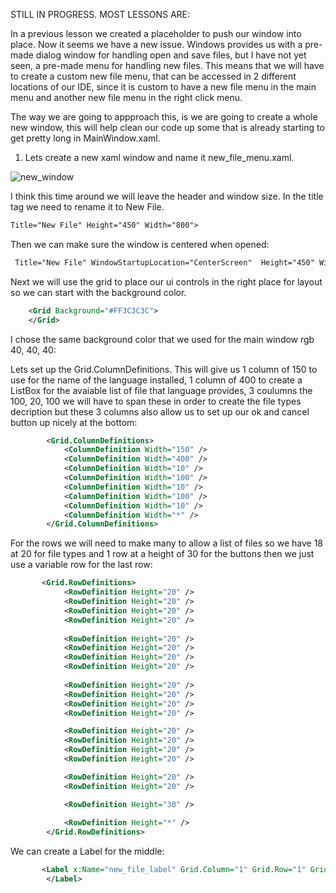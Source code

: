 STILL IN PROGRESS. MOST LESSONS ARE:

In a previous lesson we created a placeholder to push our window into place. Now it seems we have a new issue. Windows provides us with a pre-made dialog window for handling open and save files, but I have not yet seen, a pre-made menu for handling new files. This means that we will have to create a custom new file menu, that can be accessed in 2 different locations of our IDE, since it is custom to have a new file menu in the main menu and another new file menu in the right click menu.

The way we are going to appproach this, is we are going to create a whole new window, this will help clean our code up some that is already starting to get pretty long in MainWindow.xaml.

1) Lets create a new xaml window and name it new_file_menu.xaml.

![new_window](https://github.com/ravenleeblack/Illeshian-Ide/assets/76606152/7636899d-dbb2-46e6-9d1e-da58e7d18072)



I think this time around we will leave the header and window size. In the title tag we need to rename it to New File.

```xml
Title="New File" Height="450" Width="800">
```

Then we can make sure the window is centered when opened:

```xml
 Title="New File" WindowStartupLocation="CenterScreen"  Height="450" Width="800">
```

Next we will use the grid to place our ui controls in the right place for layout so we can start with the background color. 

```xml
    <Grid Background="#FF3C3C3C">
    </Grid>
```
I chose the same background color that we used for the main window rgb 40, 40, 40:

Lets set up the Grid.ColumnDefinitions. This will give us 1 column of 150 to use for the name of the language installed, 1 column of 400 to create a ListBox for the avaiable list of file that language provides, 3 coulumns the 100, 20, 100 we will have to span these in order to create the file types decription but these 3 columns also allow us to set up our ok and cancel button up nicely at the bottom:

```xml
        <Grid.ColumnDefinitions>
            <ColumnDefinition Width="150" />
            <ColumnDefinition Width="400" />
            <ColumnDefinition Width="10" />
            <ColumnDefinition Width="100" />
            <ColumnDefinition Width="10" />
            <ColumnDefinition Width="100" />
            <ColumnDefinition Width="10" />
            <ColumnDefinition Width="*" />
        </Grid.ColumnDefinitions>
```

For the rows we will need to make many to allow a list of files so we have 18 at 20 for file types and 1 row at a height of 30 for the buttons then we just use a variable row for the last row:
```xml
       <Grid.RowDefinitions>
            <RowDefinition Height="20" />
            <RowDefinition Height="20" />
            <RowDefinition Height="20" />
            <RowDefinition Height="20" />
            
            <RowDefinition Height="20" />
            <RowDefinition Height="20" />
            <RowDefinition Height="20" />
            <RowDefinition Height="20" />
            
            <RowDefinition Height="20" />
            <RowDefinition Height="20" />
            <RowDefinition Height="20" />
            <RowDefinition Height="20" />

            <RowDefinition Height="20" />
            <RowDefinition Height="20" />
            <RowDefinition Height="20" />
            <RowDefinition Height="20" />

            <RowDefinition Height="20" />
            <RowDefinition Height="20" />

            <RowDefinition Height="30" />
            
            <RowDefinition Height="*" />
        </Grid.RowDefinitions>
```

We can create a Label for the middle:

```xml
       <Label x:Name="new_file_label" Grid.Column="1" Grid.Row="1" Grid.RowSpan="17" Background="#FF141414">
        </Label>
```






